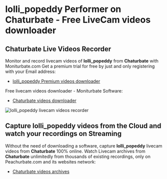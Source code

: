 # lolli_popeddy Performer on Chaturbate - Free LiveCam videos downloader

## Chaturbate Live Videos Recorder

Monitor and record livecam videos of **lolli_popeddy** from **Chaturbate** with Moniturbate.com
Get a premium trial for free by just and only registering with your Email address:
* [lolli_popeddy Premium videos downloader](https://moniturbate.com/request-demo-licence-key.html)

Free livecam videos downloader - Moniturbate Software:
* [Chaturbate videos downloader](https://moniturbate.com/moniturbate-download-software.html)

![lolli_popeddy livecam videos recorder](https://peachurnet.com/templates/moniturbate-software.png)


## Capture lolli_popeddy videos from the Cloud and watch your recordings on Streaming

Without the need of downloading a software, capture **lolli_popeddy** livecam videos from **Chaturbate** 100% online.
Watch Livecam archives from **Chaturbate** unlimitedly from thousands of existing recordings, only on Peachurbate.com and its websites network:
* [Chaturbate videos archives](https://peachurnet.com/)